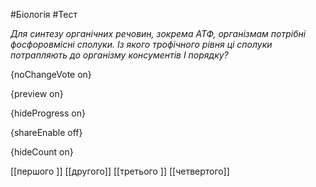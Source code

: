 #Біологія #Тест

*Для синтезу органічних речовин, зокрема АТФ, організмам потрібні фосфоровмісні сполуки. Із якого трофічного рівня ці сполуки потрапляють до організму консументів І порядку?*

{noChangeVote on}

{preview on}

{hideProgress on}

{shareEnable off}

{hideCount on}

[[першого ]]
[[другого]]
[[третього ]]
[[четвертого]]
